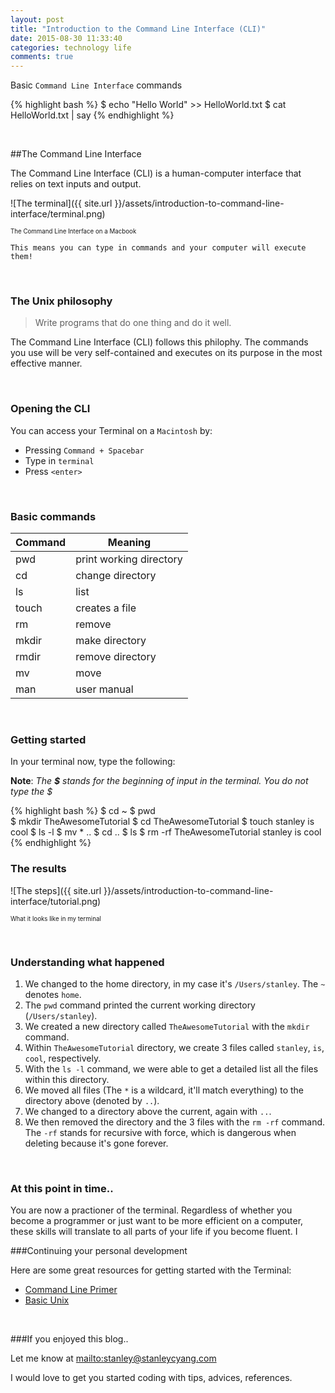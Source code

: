 ```yaml
---
layout: post
title: "Introduction to the Command Line Interface (CLI)"
date: 2015-08-30 11:33:40
categories: technology life
comments: true
---
```


Basic `Command Line Interface` commands 

{% highlight bash %}
$ echo "Hello World" >> HelloWorld.txt
$ cat HelloWorld.txt | say
{% endhighlight %}

<br />

##The Command Line Interface

The Command Line Interface (CLI) is a human-computer interface that relies on text inputs and output.

![The terminal]({{ site.url }}/assets/introduction-to-command-line-interface/terminal.png)

<sub><sup>The Command Line Interface on a Macbook</sup></sub>

`This means you can type in commands and your computer will execute them!`

<br />

### The Unix philosophy

> Write programs that do one thing and do it well. 

The Command Line Interface (CLI) follows this philophy. The commands you use will be very self-contained and executes on its purpose in the most effective manner.

<br />

### Opening the CLI

You can access your Terminal on a `Macintosh` by:
	
- Pressing `Command + Spacebar`
- Type in `terminal`
- Press `<enter>`

<br />

### Basic commands

|Command|Meaning|
|---|---|
|pwd|print working directory|
|cd|change directory|
|ls|list|
|touch|creates a file|
|rm|remove|
|mkdir|make directory|
|rmdir|remove directory|
|mv|move|
|man|user manual|

<br />

### Getting started

In your terminal now, type the following:

**Note**: *The **$** stands for the beginning of input in the terminal. You do not type the $*

{% highlight bash %}
$ cd ~
$ pwd   
$ mkdir TheAwesomeTutorial
$ cd TheAwesomeTutorial
$ touch stanley is cool
$ ls -l
$ mv * ..
$ cd ..
$ ls
$ rm -rf TheAwesomeTutorial stanley is cool
{% endhighlight %}

### The results

![The steps]({{ site.url }}/assets/introduction-to-command-line-interface/tutorial.png)

<sub><sup>What it looks like in my terminal</sup></sub>

<br />

### Understanding what happened

1. We changed to the home directory, in my case it's `/Users/stanley`. The `~` denotes `home`.
2. The `pwd` command printed the current working directory (`/Users/stanley`).
3. We created a new directory called `TheAwesomeTutorial` with the `mkdir` command.
4. Within `TheAwesomeTutorial` directory, we create 3 files called `stanley`, `is`, `cool`, respectively.
5. With the `ls -l` command, we were able to get a detailed list all the files within this directory.
6. We moved all files (The `*` is a wildcard, it'll match everything) to the directory above (denoted by `..`).
7. We changed to a directory above the current, again with `..`.
8. We then removed the directory and the 3 files with the `rm -rf` command. The `-rf` stands for recursive with force, which is dangerous when deleting because it's gone forever.

<br />

### At this point in time..

You are now a practioner of the terminal. Regardless of whether you become a programmer or just want to be more efficient on a computer, these skills will translate to all parts of your life if you become fluent.
I
<br />

###Continuing your personal development

Here are some great resources for getting started with the Terminal:

- [Command Line Primer](http://lifehacker.com/5633909/who-needs-a-mouse-learn-to-use-the-command-line-for-almost-anything)
- [Basic Unix](http://mally.stanford.edu/~sr/computing/basic-unix.html)


<br />

###If you enjoyed this blog..

Let me know at <mailto:stanley@stanleycyang.com>

I would love to get you started coding with tips, advices, references. 